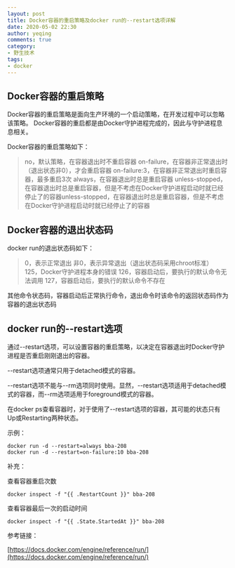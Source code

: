 ```yaml
---
layout: post
title: Docker容器的重启策略及docker run的--restart选项详解
date: 2020-05-02 22:30
author: yeqing
comments: true
category: 
- 野生技术
tags: 
- docker
---
```

## Docker容器的重启策略
Docker容器的重启策略是面向生产环境的一个启动策略，在开发过程中可以忽略该策略。
Docker容器的重启都是由Docker守护进程完成的，因此与守护进程息息相关。

Docker容器的重启策略如下：

> no，默认策略，在容器退出时不重启容器
on-failure，在容器非正常退出时（退出状态非0），才会重启容器
on-failure:3，在容器非正常退出时重启容器，最多重启3次
always，在容器退出时总是重启容器
unless-stopped，在容器退出时总是重启容器，但是不考虑在Docker守护进程启动时就已经停止了的容器unless-stopped，在容器退出时总是重启容器，但是不考虑在Docker守护进程启动时就已经停止了的容器

## Docker容器的退出状态码

docker run的退出状态码如下：

> 0，表示正常退出
非0，表示异常退出（退出状态码采用chroot标准）
125，Docker守护进程本身的错误
126，容器启动后，要执行的默认命令无法调用
127，容器启动后，要执行的默认命令不存在

其他命令状态码，容器启动后正常执行命令，退出命令时该命令的返回状态码作为容器的退出状态码

## docker run的--restart选项

通过--restart选项，可以设置容器的重启策略，以决定在容器退出时Docker守护进程是否重启刚刚退出的容器。

--restart选项通常只用于detached模式的容器。

--restart选项不能与--rm选项同时使用。显然，--restart选项适用于detached模式的容器，而--rm选项适用于foreground模式的容器。

在docker ps查看容器时，对于使用了--restart选项的容器，其可能的状态只有Up或Restarting两种状态。

示例：
```shell
docker run -d --restart=always bba-208
docker run -d --restart=on-failure:10 bba-208
```

补充：

查看容器重启次数
```shell
docker inspect -f "{{ .RestartCount }}" bba-208
```
查看容器最后一次的启动时间
```shell
docker inspect -f "{{ .State.StartedAt }}" bba-208
```

参考链接：

[https://docs.docker.com/engine/reference/run/](https://docs.docker.com/engine/reference/run/)